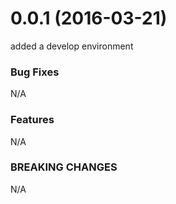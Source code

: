 <a name="0.0.1"></a>
# 0.0.1 (2016-03-21)

added a develop environment

### Bug Fixes
N/A
### Features
N/A
### BREAKING CHANGES
N/A